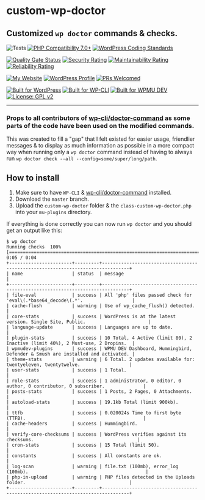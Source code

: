 # custom-wp-doctor

## Customized `wp doctor` commands & checks.

![Tests](https://github.com/mrxkon/custom-wp-doctor/workflows/Tests/badge.svg)
[![PHP Compatibility 7.0+](https://img.shields.io/badge/PHP%20Compatibility-7.0+-8892BF)](https://github.com/PHPCompatibility/PHPCompatibility)
[![WordPress Coding Standards](https://img.shields.io/badge/WordPress%20Coding%20Standards-latest-blue)](https://github.com/WordPress/WordPress-Coding-Standards)

[![Quality Gate Status](https://sonarcloud.io/api/project_badges/measure?project=mrxkon_custom-wp-doctor&metric=alert_status)](https://sonarcloud.io/dashboard?id=mrxkon_custom-wp-doctor) [![Security Rating](https://sonarcloud.io/api/project_badges/measure?project=mrxkon_custom-wp-doctor&metric=security_rating)](https://sonarcloud.io/dashboard?id=mrxkon_custom-wp-doctor)
 [![Maintainability Rating](https://sonarcloud.io/api/project_badges/measure?project=mrxkon_custom-wp-doctor&metric=sqale_rating)](https://sonarcloud.io/dashboard?id=mrxkon_custom-wp-doctor) [![Reliability Rating](https://sonarcloud.io/api/project_badges/measure?project=mrxkon_custom-wp-doctor&metric=reliability_rating)](https://sonarcloud.io/dashboard?id=mrxkon_custom-wp-doctor)

[![My Website](https://img.shields.io/badge/My-Website-orange.svg)](https://xkon.gr)  [![WordPress Profile](https://img.shields.io/badge/WordPress-Profile-blue.svg)](https://profiles.wordpress.org/xkon) [![PRs Welcomed](https://img.shields.io/badge/PRs-Welcomed%20!-brightgreen)](https://github.com/mrxkon/custom-wp-doctor/pulls)

[![Built for WordPress](https://img.shields.io/badge/built%20for-WordPress-blue)](https://wordpress.org) [![Built for WP-CLI](https://img.shields.io/badge/built%20for-WP--CLI-3d681d)](https://wp-cli.org/) [![Built for WPMU DEV](https://img.shields.io/badge/built%20for-WPMU%20DEV-blue)](https://premium.wpmudev.org/)
[![License: GPL v2](https://img.shields.io/badge/License-GPL%20v2+-red)](http://www.gnu.org/licenses/gpl-2.0.html)

---

### Props to all contributors of [wp-cli/doctor-command](https://github.com/wp-cli/doctor-command) as some parts of the code have been used on the modified commands.

This was created to fill a "gap" that I felt existed for easier usage, friendlier messages & to display as much information as possible in a more compact way when running only a `wp doctor` command instead of having to always run `wp doctor check --all --config=some/super/long/path`.

## How to install

1. Make sure to have `WP-CLI` & [wp-cli/doctor-command](https://github.com/wp-cli/doctor-command) installed.
2. Download the `master` branch.
3. Upload the `custom-wp-doctor` folder & the `class-custom-wp-doctor.php` into your `mu-plugins` directory.

If everything is done correctly you can now run `wp doctor` and you should get an output like this:

```
$ wp doctor
Running checks  100% [===================================================================================] 0:05 / 0:04
+-----------------------+---------+--------------------------------------------------------------------------------+
| name                  | status  | message                                                                        |
+-----------------------+---------+--------------------------------------------------------------------------------+
| file-eval             | success | All 'php' files passed check for 'eval\(.*base64_decode\(.*'.                  |
| cache-flush           | warning | Use of wp_cache_flush() detected.                                              |
| core-stats            | success | WordPress is at the latest version. Single Site, Public.                       |
| language-update       | success | Languages are up to date.                                                      |
| plugin-stats          | success | 10 Total, 4 Active (limit 80), 2 Inactive (limit 40%), 2 Must-use, 2 Dropins.  |
| wpmudev-plugins       | success | WPMU DEV Dashboard, Hummingbird, Defender & Smush are installed and activated. |
| theme-stats           | warning | 6 Total. 2 updates available for: twentyeleven, twentytwelve.                  |
| user-stats            | success | 1 Total.                                                                       |
| role-stats            | success | 1 administrator, 0 editor, 0 author, 0 contributor, 0 subscriber.              |
| posts-stats           | success | 1 Posts, 2 Pages, 0 Attachments.                                               |
| autoload-stats        | success | 19.1kb Total (limit 900kb).                                                    |
| ttfb                  | success | 0.020024s Time to first byte (TTFB).                                           |
| cache-headers         | success | Hummingbird.                                                                   |
| verify-core-checksums | success | WordPress verifies against its checksums.                                      |
| cron-stats            | success | 15 Total (limit 50).                                                           |
| constants             | success | All constants are ok.                                                          |
| log-scan              | warning | file.txt (100mb), error_log (100mb).                                           |
| php-in-upload         | warning | PHP files detected in the Uploads folder.                                      |
+-----------------------+---------+--------------------------------------------------------------------------------+
```
